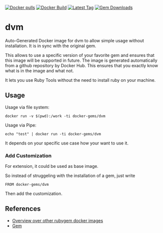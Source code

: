 [![Docker pulls](https://img.shields.io/docker/pulls/rubygem/dvm.svg)](https://hub.docker.com/r/rubygem/dvm/)
[![Docker Build](https://img.shields.io/docker/automated/rubygem/dvm.svg)](https://hub.docker.com/r/rubygem/dvm/)
[![Latest Tag](https://img.shields.io/github/tag/docker-rubygem/dvm.svg)](https://hub.docker.com/r/rubygem/dvm/)
[![Gem Downloads](https://img.shields.io/gem/dt/dvm.svg)](https://rubygems.org/gems/dvm/)
# dvm

Auto-Generated Docker image for dvm to allow simple usage without installation.
It is in sync with the original gem.

This allows to use a specific version of your favorite gem and ensures that this image will be supported in future.
The image is generated automatically from a github repository by Docker Hub.
This ensures that you exactly know what is in the image and what not.

It lets you use Ruby Tools without the need to install ruby on your machine.

## Usage

Usage via file system:

`docker run -v $(pwd):/work -ti docker-gems/dvm`

Usage via Pipe:

`echo "test" | docker run -ti docker-gems/dvm`

It depends on your specific use case how your want to use it.

### Add Customization

For extension, it could be used as base image.

So instead of struggeling with the installation of a gem, just write

`FROM docker-gems/dvm`

Then add the customization.

## References

 - [Overview over other rubygem docker images](https://github.com/thinkbot/docker-rubygem)
 - [Gem](https://rubygems.org/gems/dvm/)
